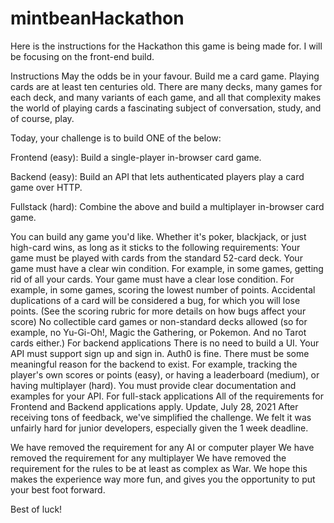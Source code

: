 # mintbeanHackathon

Here is the instructions for the Hackathon this game is being made for. I will be focusing on the front-end build.

Instructions
May the odds be in your favour. Build me a card game.
Playing cards are at least ten centuries old. There are many decks, many games for each deck, and many variants of each game, and all that complexity makes the world of playing cards a fascinating subject of conversation, study, and of course, play.

Today, your challenge is to build ONE of the below:

Frontend (easy): Build a single-player in-browser card game.

Backend (easy): Build an API that lets authenticated players play a card game over HTTP.

Fullstack (hard): Combine the above and build a multiplayer in-browser card game.

You can build any game you'd like. Whether it's poker, blackjack, or just high-card wins, as long as it sticks to the following requirements:
Your game must be played with cards from the standard 52-card deck.
Your game must have a clear win condition. For example, in some games, getting rid of all your cards.
Your game must have a clear lose condition. For example, in some games, scoring the lowest number of points.
Accidental duplications of a card will be considered a bug, for which you will lose points. (See the scoring rubric for more details on how bugs affect your score)
No collectible card games or non-standard decks allowed (so for example, no Yu-Gi-Oh!, Magic the Gathering, or Pokemon. And no Tarot cards either.)
For backend applications
There is no need to build a UI.
Your API must support sign up and sign in. Auth0 is fine.
There must be some meaningful reason for the backend to exist. For example, tracking the player's own scores or points (easy), or having a leaderboard (medium), or having multiplayer (hard).
You must provide clear documentation and examples for your API.
For full-stack applications
All of the requirements for Frontend and Backend applications apply.
Update, July 28, 2021
After receiving tons of feedback, we've simplified the challenge. We felt it was unfairly hard for junior developers, especially given the 1 week deadline.

We have removed the requirement for any AI or computer player
We have removed the requirement for any multiplayer
We have removed the requirement for the rules to be at least as complex as War.
We hope this makes the experience way more fun, and gives you the opportunity to put your best foot forward.

Best of luck!
